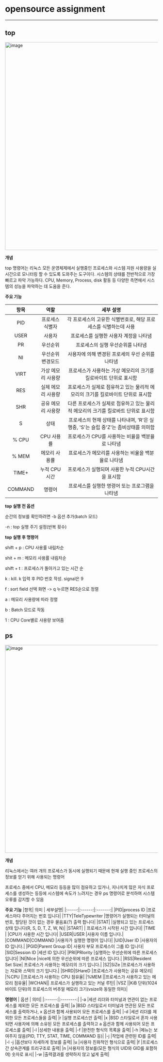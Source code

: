 # opensource assignment
-----------------------


## top

<img width="682" alt="image" src="https://github.com/hyeeun00/open/assets/141088088/22640ee3-839c-4af4-bbdd-ef20f7897369">

**개념**


top 명령어는 리눅스 모든 운영체제에서 실행중인 프로세스와 시스템 자원 사용량을 실시간으로 모니터링 할 수 있도록 도와주는 도구이다. 시스템의 상태를 전반적으로 가장 빠르고 파악 가능하다. CPU, Memory, Process, disk 활동 등 다양한 측면에서 시스템의 성능을 파악하는 데 도움을 준다.

**주요 기능**


| 항목 | 역할 | 세부 설명 |
|:----:|:------------:|:----------------------------------------------:|
|PID | 프로세스 식별자 | 각 프로세스의 고유한 식별번호로, 해당 프로세스를 식별하는데 사용|
| USER| 사용자 | 프로세스를 실행한 사용자 계정을 나타냄|
| PR | 우선순위 | 프로세스의 실행 우선순위를 나타냄 |
| NI | 우선순위 변경모드 | 사용자에 의해 변경된 프로세의 우선 순위를 나타냄 |
| VIRT | 가상 메모리 사용량 | 프로세스가 사용하는 가상 메모리의 크기를 킬로바이트 단위로 표시함 |
| RES | 실제 메모리 사용량 | 프로세스가 실제로 점유하고 있는 물리적 메모리의 크기를 킬로바이트 단위로 표시함 |
| SHR | 공유 메모리 사용량 | 다른 프로세스가 실제로 점유하고 있는 물리적 메모리의 크기를 킬로바트 단위로 표시함 |
| S | 상태 | 프로세스의 현재 상태를 나타내며, 'R'은 실행중, 'S'는 슬립 중'Z'는 좀비상태를 의미함
| % CPU | CPU 사용률 | 프로세스가 CPU를 사용하는 비율을 백분율로 나타냄|
| % MEM| 메모리 사용률 | 프로세스가 메모리를 사용하는 비율을 백분율로 나타냄 |
| TIME+ | 누적 CPU 시간 | 프로세스가 실행되며 사용한 누적 CPU시간을 표시함 |
| COMMAND | 명령어 | 프로세스를 실행한 명령어 또는 프로그램을 나타냄 |


**top 실행 전 옵션**

순간의 정보를 확인하려면 -b 옵션 추가(batch 모드)

-n : top 실행 주기 설정(반복 횟수)

**top 실행 후 명령어**

shift + p : CPU 사용률 내림차순

shit + m : 메모리 사용률 내림차순

shift + t : 프로세스가 돌아가고 있는 시간 순

k : kill. k 입력 후 PID 번호 작성. signal은 9

f : sort field 선택 화면 -> q 누르면 RES순으로 정렬

a : 메모리 사용량에 따라 정렬

b : Batch 모드로 작동

1 : CPU Core별로 사용량 보여줌


## ps

<img width="682" alt="image" src="https://github.com/hyeeun00/open/assets/141088088/1b7c57a7-13a1-438f-bbb6-578b4dca24e4">

**개념**

리눅스에서는 여러 개의 프로세스가 동시에 실행되기 때문에 현재 실행 중인 프로세스의 정보를 얻기 위해 사용되는 명령어

프로세스 중에서 CPU, 메모리 등등을 많이 점유하고 있거나, 지나치게 많은 자식 프로세스를 생성하는 등등에 시스템에 속도가 느려지는 경우 ps 명령어로 분석하여 시스템 오류를 감지할 수 있음

**주요 기능**
|항목| 의미 |	세부설명|
|:-----:|:------:|:-------:|
|PID|process ID	|프로세스마다 주어지는 번호 입니다|
|TTY|TeleTypewriter	|명령어가 실행되는 터미널의 번호, 할당된 것이 없는 경우 물음표(?) 출력 합니다|
|STAT| 	|실행되고 있는 프로세스 상태 입니다(R, S, D, T, Z, W, N)|
|START| |	프로세스가 시작된 시간 입니다|
|TIME	| |CPU가 사용한 시간 입니다|
|USER|USER	|사용자 이름 입니다.|
|COMMAND|COMMAND	|사용자가 실행한 명령어 입니다|
|UID|User ID	|사용자의 ID 입니다.|
|PGID|Parent Group ID|	사용자 부모 프로세스이 그룹 ID 입니다|
|SID|Session ID	|세션 ID 입니다|
|PRI|PRIority	|실행하는 우선순위에 따른 프로세스 입니다|
|NI|NIce	|nice에 의한 우선순위에 따른 프로세스 입니다.|
|RSS|Resident Set Size|	프로세스가 사용하는 메모리의 크기 입니다.|
|SZ|SiZe	|프로세스가 사용하는 자료와 스택의 크기 입니다.|
|SHRD|SHareD	|프로세스가 사용하는 공유 메모리|
|%CPU	||프로세스가 사용하는 CPU 점유율|
|%MEM	||프로세스가 사용하고 있는 메모리 점유율|
|WCHAN||	프로세스가 실행하고 있는 커널 루틴|
|VSZ	||KiB 단위(1024 바이트 단위)의 프로세스의 버추얼 메모리 크기(vsize와 동일한 의미)|





**명령어**
| 옵션 |	의미|
|:------:|:--------:|
|-a	|세션 리더와 터미널과 연관이 없는 프로세스를 제외한 모든 프로세스를 출력|
|a	|BSD 스타일로서 터미널과 연관된 모든 프로세스를 출력하거나, x 옵션과 함께 사용되어 모든 프로세스를 출력|
|-d	|세션 리더를 제외한 모든 프로세스들을 출력|
|r	|실행 프로세스만 출력|
|x	|BSD 스타일로서 혼자 사용되면 사용자에 의해 소유된 모든 프로세스를 출력하고 a 옵션과 함께 사용되어 모든 프로세스를 출력|
|-l	|상세한 내용을 출력|
|-f	|완전한 형식의 목록을 출력|
|-h	|메뉴는 보여주지 않음(PID, TTY, STAT, TIME, COMMAND 등)|
|-j	|작업에 관련된 ID를 출력|
|-l	-j |옵션보다 자세하게 정보를 출력|
|u	|사용자 친화적인 형식으로 출력|
|f	|프로세스 간 상속관계를 트리구조로 출력|
|n	|사용자의 정보를(모든 형식의 UID와 GID를 포함하여) 숫자로 표시|
|-w	|출력결과를 생략하지 않고 넓게 출력|


